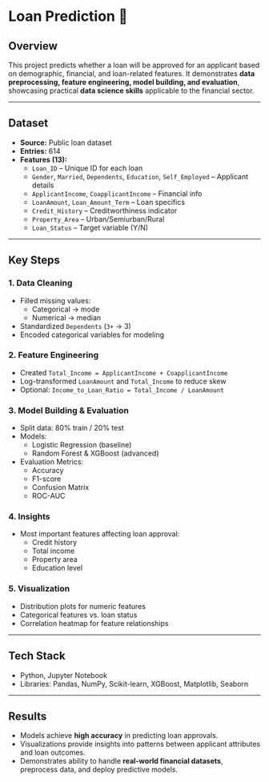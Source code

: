 # Loan Prediction 🏦

## Overview
This project predicts whether a loan will be approved for an applicant based on demographic, financial, and loan-related features. It demonstrates **data preprocessing, feature engineering, model building, and evaluation**, showcasing practical **data science skills** applicable to the financial sector.

---

## Dataset
- **Source:** Public loan dataset  
- **Entries:** 614  
- **Features (13):**
  - `Loan_ID` – Unique ID for each loan  
  - `Gender`, `Married`, `Dependents`, `Education`, `Self_Employed` – Applicant details  
  - `ApplicantIncome`, `CoapplicantIncome` – Financial info  
  - `LoanAmount`, `Loan_Amount_Term` – Loan specifics  
  - `Credit_History` – Creditworthiness indicator  
  - `Property_Area` – Urban/Semiurban/Rural  
  - `Loan_Status` – Target variable (Y/N)

---

## Key Steps

### 1. Data Cleaning
- Filled missing values:
  - Categorical → mode  
  - Numerical → median  
- Standardized `Dependents` (`3+` → 3)  
- Encoded categorical variables for modeling  

### 2. Feature Engineering
- Created `Total_Income = ApplicantIncome + CoapplicantIncome`  
- Log-transformed `LoanAmount` and `Total_Income` to reduce skew  
- Optional: `Income_to_Loan_Ratio = Total_Income / LoanAmount`  

### 3. Model Building & Evaluation
- Split data: 80% train / 20% test  
- Models:
  - Logistic Regression (baseline)  
  - Random Forest & XGBoost (advanced)  
- Evaluation Metrics:
  - Accuracy  
  - F1-score  
  - Confusion Matrix  
  - ROC-AUC  

### 4. Insights
- Most important features affecting loan approval:
  - Credit history  
  - Total income  
  - Property area  
  - Education level  

### 5. Visualization
- Distribution plots for numeric features  
- Categorical features vs. loan status  
- Correlation heatmap for feature relationships  

---

## Tech Stack
- Python, Jupyter Notebook  
- Libraries: Pandas, NumPy, Scikit-learn, XGBoost, Matplotlib, Seaborn  

---

## Results
- Models achieve **high accuracy** in predicting loan approvals.  
- Visualizations provide insights into patterns between applicant attributes and loan outcomes.  
- Demonstrates ability to handle **real-world financial datasets**, preprocess data, and deploy predictive models.

